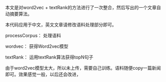 本文是对word2vec + textRank的方法进行了一次整合，然后写出的一个文章自动摘要算法。

本代码应用于中文，英文文章请修改语料处理部分即可。


processCorpus：   处理语料

wordvec：        获得Word2vec模型

textRank：       运用textRank算法获得topN句子

由于word2vec模型太大，所以未上传，需要自己训练。语料随便copy一篇新闻即可。效果感觉一般，以后还会改进，
